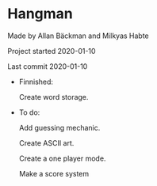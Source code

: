 # **Hangman**

Made by Allan Bäckman and Milkyas Habte

Project started 2020-01-10

Last commit 2020-01-10

- Finnished:


    Create word storage.

- To do:

    
    Add guessing mechanic.
    
    Create ASCII art.
    
    Create a one player mode. 
    
    Make a score system